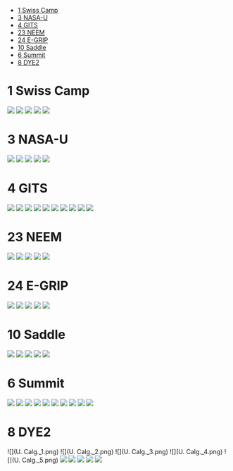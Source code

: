 * [1 Swiss Camp](#s1)
* [3 NASA-U](#s2)
* [4 GITS](#s3)
* [23 NEEM](#s4)
* [24 E-GRIP](#s5)
* [10 Saddle](#s6)
* [6 Summit](#s7)
* [8 DYE2](#s8)

# <a id='s1' />1 Swiss Camp
![](SWC_1.png)
![](SWC_2.png)
![](SWC_3.png)
![](SWC_4.png)
![](SWC_5.png)
# <a id='s2' />3 NASA-U
![](NAU_1.png)
![](NAU_2.png)
![](NAU_3.png)
![](NAU_4.png)
![](NAU_5.png)
# <a id='s3' />4 GITS
![](CEN_1.png)
![](CEN_2.png)
![](CEN_3.png)
![](CEN_4.png)
![](CEN_5.png)
![](CEN2_1.png)
![](CEN2_2.png)
![](CEN2_3.png)
![](CEN2_4.png)
![](CEN2_5.png)
# <a id='s4' />23 NEEM
![](NEM_1.png)
![](NEM_2.png)
![](NEM_3.png)
![](NEM_4.png)
![](NEM_5.png)
# <a id='s5' />24 E-GRIP
![](EGP_1.png)
![](EGP_2.png)
![](EGP_3.png)
![](EGP_4.png)
![](EGP_5.png)
# <a id='s6' />10 Saddle
![](SDL_1.png)
![](SDL_2.png)
![](SDL_3.png)
![](SDL_4.png)
![](SDL_5.png)
# <a id='s7' />6 Summit
![](DMI_1.png)
![](DMI_2.png)
![](DMI_3.png)
![](DMI_4.png)
![](DMI_5.png)
![](NOAA_1.png)
![](NOAA_2.png)
![](NOAA_3.png)
![](NOAA_4.png)
![](NOAA_5.png)
# <a id='s8' />8 DYE2
![](U. Calg._1.png)
![](U. Calg._2.png)
![](U. Calg._3.png)
![](U. Calg._4.png)
![](U. Calg._5.png)
![](DY2_1.png)
![](DY2_2.png)
![](DY2_3.png)
![](DY2_4.png)
![](DY2_5.png)